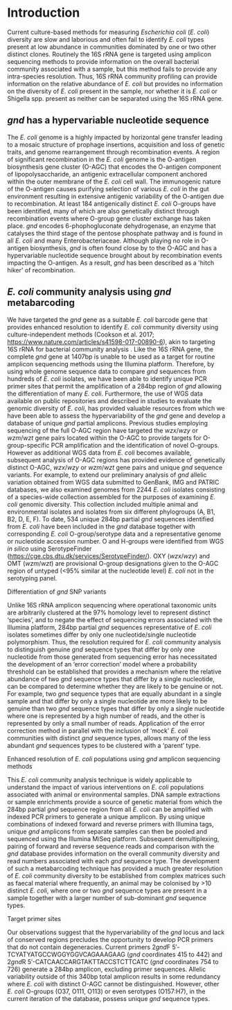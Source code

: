 # Introduction

Current culture-based methods for measuring *Escherichia coli* (*E. coli*) diversity are slow and laborious and often fail to identify *E. coli* types present at low abundance in communities dominated by one or two other distinct clones. Routinely the 16S rRNA gene is targeted using amplicon sequencing methods to provide information on the overall
bacterial community associated with a sample, but this method fails to provide any intra-species resolution. Thus, 16S rRNA community profiling can provide information on the relative abundance of *E. coli* but provides no information on the diversity of *E. coli* present in the sample, nor whether it is *E. coli* or Shigella spp. present as neither can be separated using the 16S rRNA gene.

## *gnd* has a hypervariable nucleotide sequence

The *E. coli* genome is a highly impacted by horizontal gene transfer leading to a mosaic structure of prophage insertions, acquisition and loss of genetic traits, and genome rearrangement through recombination events. A region of significant recombination in the *E. coli* genome is the O-antigen biosynthesis gene cluster (O-AGC) that encodes the
O-antigen component of lipopolysaccharide, an antigenic extracellular component anchored within the outer membrane of the *E. coli* cell wall. The immunogenic nature of the O-antigen causes purifying selection of various *E. coli* in the gut environment resulting in extensive antigenic variability of the O-antigen due to recombination. At least 184 antigenically distinct *E. coli* O-groups have been identified, many of which are also genetically distinct through recombination events where O-group gene cluster exchange has taken place. *gnd* encodes 6-phophogluconate dehydrogenase, an enzyme that catalyses the third stage of the pentose phosphate pathway and is found in all *E. coli* and many Enterobacteriaceae. Although playing no role in O-antigen biosynthesis, *gnd* is often found close by to the O-AGC and has a hypervariable nucleotide sequence brought about by recombination events impacting the O-antigen. As a result, *gnd* has been described as a 'hitch hiker' of recombination.

## *E. coli* community analysis using *gnd* metabarcoding

We have targeted the *gnd* gene as a suitable *E. coli* barcode gene that provides enhanced resolution to identify *E. coli* community diversity using culture-independent methods (Cookson et al. 2017; <https://www.nature.com/articles/s41598-017-00890-6>), akin to targeting 16S rRNA for bacterial community analysis . Like the 16S rRNA gene, the
complete *gnd* gene at 1407bp is unable to be used as a target for routine amplicon sequencing methods using the Illumina platform. Therefore, by using whole genome sequence data to compare *gnd* sequences from hundreds of *E. coli* isolates, we have been able to identify unique PCR primer sites that permit the amplification of a
284bp region of *gnd* allowing the differentiation of many *E. coli*. Furthermore, the use of WGS data available on public repositories and described in studies to evaluate the genomic diversity of *E. coli*, has provided valuable resources from which we have been able to assess the hypervariability of the *gnd* gene and develop a database of unique
*gnd* partial amplicons. Previous studies employing sequencing of the full O-AGC region have targeted the *wzx*/*wzy* or *wzm*/*wzt* gene
pairs located within the O-AGC to provide targets for O-group-specific PCR amplification and the identification of novel O-groups. However as
additional WGS data from *E. coli* becomes available, subsequent
analysis of O-AGC regions has provided evidence of genetically distinct
O-AGC, *wzx*/*wzy* or *wzm*/*wzt* gene pairs and unique *gnd* sequence
variants. For example, to extend our preliminary analysis of *gnd*
allelic variation obtained from WGS data submitted to GenBank, IMG and
PATRIC databases, we also examined genomes from 2244 *E. coli* isolates
consisting of a species-wide collection assembled for the purposes of
examining *E. coli* genomic diversity. This collection included multiple
animal and environmental isolates and isolates from six different
phylogroups (A, B1, B2, D, E, F). To date, 534 unique 284bp partial
*gnd* sequences identified from *E. coli* have been included in the
*gnd* database together with corresponding *E. coli* O-group/serotype
data and a representative genome or nucleotide accession number. O and
H-groups were identified from WGS *in silico* using SerotypeFinder
(<https://cge.cbs.dtu.dk/services/SerotypeFinder/>). OXY (*wzx*/*wzy*)
and OMT (*wzm*/*wzt*) are provisional O-group designations given to the
O-AGC region of untyped (&lt;95% similar at the nucleotide level) *E.
coli* not in the serotyping panel.

Differentiation of *gnd* SNP variants

Unlike 16S rRNA amplicon sequencing where operational taxonomic units
are arbitrarily clustered at the 97% homology level to represent
distinct ‘species’, and to negate the effect of sequencing errors
associated with the Illumina platform, 284bp partial *gnd* sequences
representative of *E. coli* isolates sometimes differ by only one
nucleotide/single nucleotide polymorphism. Thus, the resolution required
for *E. coli* community analysis to distinguish genuine *gnd* sequence
types that differ by only one nucleotide from those generated from
sequencing error has necessitated the development of an ‘error
correction’ model where a probability threshold can be established that
provides a mechanism where the relative abundance of two *gnd* sequence
types that differ by a single nucleotide, can be compared to determine
whether they are likely to be genuine or not. For example, two *gnd*
sequence types that are equally abundant in a single sample and that
differ by only a single nucleotide are more likely to be genuine than
two *gnd* sequence types that differ by only a single nucleotide where
one is represented by a high number of reads, and the other is
represented by only a small number of reads. Application of the error
correction method in parallel with the inclusion of ‘mock’ *E. coli*
communities with distinct *gnd* sequence types, allows many of the less
abundant *gnd* sequences types to be clustered with a ‘parent’ type.

Enhanced resolution of *E. coli* populations using *gnd* amplicon
sequencing methods

This *E. coli* community analysis technique is widely applicable to
understand the impact of various interventions on *E. coli* populations
associated with animal or environmental samples. DNA sample extractions
or sample enrichments provide a source of genetic material from which
the 284bp partial *gnd* sequence region from all *E. coli* can be
amplified with indexed PCR primers to generate a unique amplicon. By
using unique combinations of indexed forward and reverse primers with
Illumina tags, unique *gnd* amplicons from separate samples can then be
pooled and sequenced using the Illumina MiSeq platform. Subsequent
demultiplexing, pairing of forward and reverse sequence reads and
comparison with the *gnd* database provides information on the overall
community diversity and read numbers associated with each *gnd* sequence
type. The development of such a metabarcoding technique has provided a
much greater resolution of *E. coli* community diversity to be
established from complex matrices such as faecal material where
frequently, an animal may be colonised by &gt;10 distinct *E. coli*,
where one or two *gnd* sequence types are present in a sample together
with a larger number of sub-dominant *gnd* sequence types.

Target primer sites

Our observations suggest that the hypervariability of the *gnd* locus
and lack of conserved regions precludes the opportunity to develop PCR
primers that do not contain degeneracies. Current primers 2*gnd*F
5′-TCYATYATGCCWGGYGGVCAGAAAGAAG (*gnd* coordinates 415 to 442) and
2*gnd*R 5′-CATCAACCARGTAKTTACCSTCTTCATC (*gnd* coordinates 754 to 726)
generate a 284bp amplicon, excluding primer sequences. Allelic
variability outside of this 340bp total amplicon results in some
redundancy where *E. coli* with distinct O-AGC cannot be distinguished.
However, other *E. coli* O-groups (O37, O111, O113) or even serotypes
(O157:H7), in the current iteration of the database, possess unique
*gnd* sequence types.
